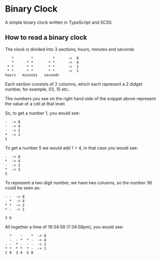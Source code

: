 # Binary Clock

A simple binary clock written in TypeScript and SCSS.

## How to read a binary clock

The clock is divided into 3 sections, hours, minutes and seconds

```
   *        *         *      ->  8
   *      * *       * *      ->  4
 * *      * *       * *      ->  2
 * *      * *       * *      ->  1
hours   minutes   seconds
```

Each section consists of 2 columns, which each represent a 2 didget number, for example, 03, 15 etc..

The numbers you see on the right hand side of the snippet above represent the value of a cell at that level.

So, to get a number 1, you would see:

```
-  -> 8
-  -> 4
-  -> 2
*  -> 1
1
```

To get a number 5 we would add 1 + 4, in that case you would see:
```
-  -> 8
*  -> 4
-  -> 2
*  -> 1
5
```

To represent a two digit number, we have two columns, so the number 36 could be seen as:

```
- -  -> 8
- *  -> 4
* *  -> 2
* -  -> 1

3 6
```

All together a time of 19:34:58 (7:34:58pm), you would see:
```
  *    -    *  -> 8
  -  - *  * -  -> 4
- -  * -  - -  -> 2
* *  * *  * -  -> 1
1 9  3 4  5 8
```